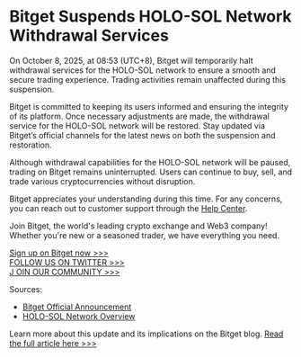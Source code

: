 # Bitget Suspends HOLO-SOL Network Withdrawal Services

On October 8, 2025, at 08:53 (UTC+8), Bitget will temporarily halt withdrawal services for the HOLO-SOL network to ensure a smooth and secure trading experience. Trading activities remain unaffected during this suspension.

Bitget is committed to keeping its users informed and ensuring the integrity of its platform. Once necessary adjustments are made, the withdrawal service for the HOLO-SOL network will be restored. Stay updated via Bitget’s official channels for the latest news on both the suspension and restoration.

Although withdrawal capabilities for the HOLO-SOL network will be paused, trading on Bitget remains uninterrupted. Users can continue to buy, sell, and trade various cryptocurrencies without disruption.

Bitget appreciates your understanding during this time. For any concerns, you can reach out to customer support through the [Help Center](https://www.bitget.com/support).

Join Bitget, the world's leading crypto exchange and Web3 company! Whether you're new or a seasoned trader, we have everything you need.

[Sign up on Bitget now >>>](https://www.bitget.com/en/register?locale=en&locale=en&locale=en)  
[FOLLOW US ON TWITTER >>>](https://twitter.com/bitgetglobal?locale=en&locale=en&locale=en)  
[J OIN OUR COMMUNITY >>>](https://t.me/BitgetENOfficial?locale=en&locale=en&locale=en)

Sources:  
- [Bitget Official Announcement](https://www.bitget.com/support/announcement-center)  
- [HOLO-SOL Network Overview](https://holochain.org)

Learn more about this update and its implications on the Bitget blog. [Read the full article here >>>](https://chain-base.xyz/bitget-suspends-holo-sol-network-withdrawal-services)